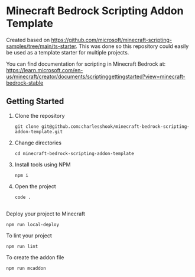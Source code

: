 # Minecraft Bedrock Scripting Addon Template

Created based on https://github.com/microsoft/minecraft-scripting-samples/tree/main/ts-starter. This was done so this repository could easily be used as a template starter for multiple projects.

You can find documentation for scripting in Minecraft Bedrock at: https://learn.microsoft.com/en-us/minecraft/creator/documents/scriptinggettingstarted?view=minecraft-bedrock-stable

## Getting Started

1. Clone the repository

   ```
   git clone git@github.com:charlesshook/minecraft-bedrock-scripting-addon-template.git
   ```

2. Change directories

   ```
   cd minecraft-bedrock-scripting-addon-template
   ```

3. Install tools using NPM

   ```
   npm i
   ```

4. Open the project
   ```
   code .
   ```

##

Deploy your project to Minecraft

```
npm run local-deploy
```

To lint your project

```
npm run lint
```

To create the addon file

```
npm run mcaddon
```
